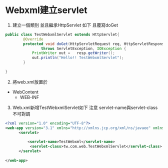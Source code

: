 # Webxml建立servlet
1. 建立一個類別 並且繼承HttpServlet 如下 且覆寫doGet
```java
public class TestWebxmlServlet extends HttpServlet{
		@Override
		protected void doGet(HttpServletRequest req, HttpServletResponse resp) 
				throws ServletException, IOException {
		    PrintWriter out =   resp.getWriter();
		    out.println("Hello!! TestWebxmlServlet");
		}
	
}
```
2. 將web.xml放置於
+ WebContent
    + WEB-INF
3. Web.xml新增TestWebxmlServlet如下
注意 servlet-name與servlet-class 不可對調
```XML
<?xml version="1.0" encoding="UTF-8"?>
<web-app version="3.1" xmlns="http://xmlns.jcp.org/xml/ns/javaee" xmlns:xsi="http://www.w3.org/2001/XMLSchema-instance" xsi:schemaLocation="http://xmlns.jcp.org/xml/ns/javaee http://xmlns.jcp.org/xml/ns/javaee/web-app_3_1.xsd">
      <servlet>      
	     
      	  <servlet-name>TestWebxml</servlet-name>
           <servlet-class>tw.com.web.TestWebxmlServlet</servlet-class>
      </servlet>
     
</web-app>


```
